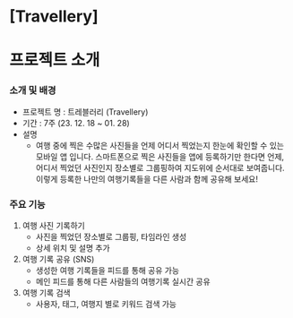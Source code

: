 # [Travellery]

# 프로젝트 소개

### 소개 및 배경

- 프로젝트 명 : 트레블러리 (Travellery)
- 기간 : 7주 (23. 12. 18 ~ 01. 28)
- 설명
    - 여행 중에 찍은 수많은 사진들을 언제 어디서 찍었는지 한눈에 확인할 수 있는 모바일 앱 입니다. 스마트폰으로 찍은 사진들을 앱에 등록하기만 한다면 언제, 어디서 찍었던 사진인지 장소별로 그룹핑하여 지도위에 순서대로 보여줍니다. 이렇게 등록한 나만의 여행기록들을 다른 사람과 함께 공유해 보세요!

### 주요 기능

1. 여행 사진 기록하기
    - 사진을 찍었던 장소별로 그룹핑, 타임라인 생성
    - 상세 위치 및 설명 추가
2. 여행 기록 공유 (SNS)
    - 생성한 여행 기록들을 피드를 통해 공유 가능
    - 메인 피드를 통해 다른 사람들의 여행기록 실시간 공유
3. 여행 기록 검색
    - 사용자, 태그, 여행지 별로 키워드 검색 가능
